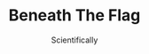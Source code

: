 ---
media: "images/rounds/war/beneath_the_flag.png"
media_type: image
type: art
title: Beneath The Flag
author: [Scientifically]
desc: Soviet Marine Royce Friedman bleeds out beneath his enemy's flag.
---